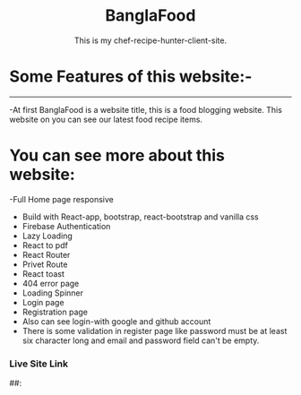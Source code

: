 <h1 align="center">BanglaFood</h1>
<p align="center">This is my chef-recipe-hunter-client-site.</p>

# Some Features of this website:-

***
-At first BanglaFood is a website title, this is a food blogging website. This website on you can see our latest food recipe items. 

# You can see more about this website:
-Full Home page responsive 
* Build with React-app, bootstrap, react-bootstrap and vanilla css
* Firebase Authentication
* Lazy Loading 
* React to pdf 
* React Router 
* Privet Route 
* React toast
* 404 error page
* Loading Spinner
* Login page
* Registration page
* Also can see login-with google and github account
* There is some validation in register page like password must be at least six character long and email and password field can't be empty.

### Live Site Link
##:


